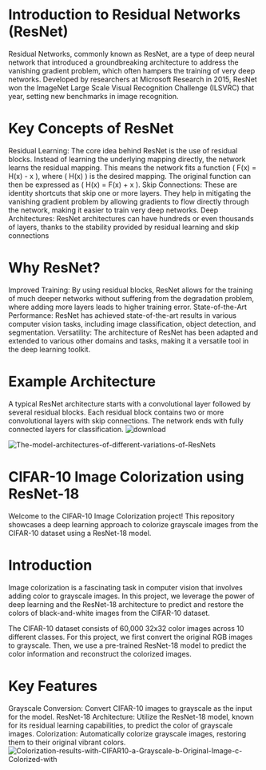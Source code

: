 # Introduction to Residual Networks (ResNet)
Residual Networks, commonly known as ResNet, are a type of deep neural network that introduced a groundbreaking architecture to address the vanishing gradient problem, which often hampers the training of very deep networks. Developed by researchers at Microsoft Research in 2015, ResNet won the ImageNet Large Scale Visual Recognition Challenge (ILSVRC) that year, setting new benchmarks in image recognition.
# Key Concepts of ResNet
Residual Learning: The core idea behind ResNet is the use of residual blocks. Instead of learning the underlying mapping directly, the network learns the residual mapping. This means the network fits a function ( F(x) = H(x) - x ), where ( H(x) ) is the desired mapping. The original function can then be expressed as ( H(x) = F(x) + x ).
Skip Connections: These are identity shortcuts that skip one or more layers. They help in mitigating the vanishing gradient problem by allowing gradients to flow directly through the network, making it easier to train very deep networks.
Deep Architectures: ResNet architectures can have hundreds or even thousands of layers, thanks to the stability provided by residual learning and skip connections
# Why ResNet?
Improved Training: By using residual blocks, ResNet allows for the training of much deeper networks without suffering from the degradation problem, where adding more layers leads to higher training error.
State-of-the-Art Performance: ResNet has achieved state-of-the-art results in various computer vision tasks, including image classification, object detection, and segmentation.
Versatility: The architecture of ResNet has been adapted and extended to various other domains and tasks, making it a versatile tool in the deep learning toolkit.
# Example Architecture
A typical ResNet architecture starts with a convolutional layer followed by several residual blocks. Each residual block contains two or more convolutional layers with skip connections. The network ends with fully connected layers for classification.
![download](https://github.com/Arash7662536/ResNet-model-and-Colorization/assets/129587820/6eaa6391-f523-4014-96bb-5118f0c9adf1)

![The-model-architectures-of-different-variations-of-ResNets](https://github.com/Arash7662536/ResNet-model-and-Colorization/assets/129587820/6965f13a-d2b0-4620-8660-c381863a83f9)

# CIFAR-10 Image Colorization using ResNet-18
Welcome to the CIFAR-10 Image Colorization project! This repository showcases a deep learning approach to colorize grayscale images from the CIFAR-10 dataset using a ResNet-18 model.

# Introduction
Image colorization is a fascinating task in computer vision that involves adding color to grayscale images. In this project, we leverage the power of deep learning and the ResNet-18 architecture to predict and restore the colors of black-and-white images from the CIFAR-10 dataset.

The CIFAR-10 dataset consists of 60,000 32x32 color images across 10 different classes. For this project, we first convert the original RGB images to grayscale. Then, we use a pre-trained ResNet-18 model to predict the color information and reconstruct the colorized images.
# Key Features
Grayscale Conversion: Convert CIFAR-10 images to grayscale as the input for the model.
ResNet-18 Architecture: Utilize the ResNet-18 model, known for its residual learning capabilities, to predict the color of grayscale images.
Colorization: Automatically colorize grayscale images, restoring them to their original vibrant colors.
![Colorization-results-with-CIFAR10-a-Grayscale-b-Original-Image-c-Colorized-with](https://github.com/Arash7662536/ResNet-model-and-Colorization/assets/129587820/7280c3df-2478-4712-adea-535961c4fe08)
